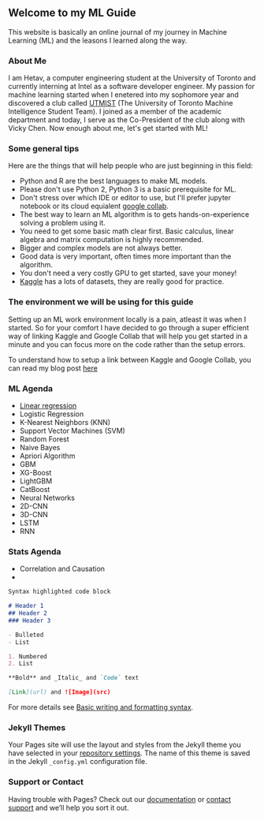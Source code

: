 ## Welcome to my ML Guide

This website is basically an online journal of my journey in Machine Learning (ML) and the leasons I learned along the way.

### About Me

I am Hetav, a computer engineering student at the University of Toronto and currently interning at Intel as a software developer engineer. My passion for machine learning started when I enetered into my sophomore year and discovered a club called [UTMIST](https://utmist.gitlab.io/) (The University of Toronto Machine Intelligence Student Team). I joined as a member of the academic department and today, I serve as the Co-President of the club along with Vicky Chen. Now enough about me, let's get started with ML!

### Some general tips

Here are the things that will help people who are just beginning in this field:
- Python and R are the best languages to make ML models.
- Please don't use Python 2, Python 3 is a basic prerequisite for ML.
- Don't stress over which IDE or editor to use, but I'll prefer jupyter notebook or its cloud equialent [google collab](https://colab.research.google.com/).
- The best way to learn an ML algorithm is to gets hands-on-experience solving a problem using it.
- You need to get some basic math clear first. Basic calculus, linear algebra and matrix computation is highly recommended.
- Bigger and complex models are not always better.
- Good data is very important, often times more important than the algorithm.
- You don't need a very costly GPU to get started, save your money!
- [Kaggle](https://www.kaggle.com/datasets) has a lots of datasets, they are really good for practice.

### The environment we will be using for this guide

Setting up an ML work environment locally is a pain, atleast it was when I started. So for your comfort I have decided to go through a super efficient way of linking Kaggle and Google Collab that will help you get started in a minute and you can focus more on the code rather than the setup errors.

To understand how to setup a link between Kaggle and Google Collab, you can read my blog post [here](https://medium.com/@pandyahetav1/the-simplest-way-to-link-kaggle-dataset-to-a-google-colab-notebook-fc262ec019b3)

### ML Agenda

- [Linear regression](https://colab.research.google.com/drive/1FhScOv9y-2wuq3kZT9BY7c36wwIGIChY?usp=sharing)
- Logistic Regression
- K-Nearest Neighbors (KNN)
- Support Vector Machines (SVM)
- Random Forest
- Naive Bayes
- Apriori Algorithm
- GBM
- XG-Boost
- LightGBM
- CatBoost
- Neural Networks
- 2D-CNN
- 3D-CNN
- LSTM
- RNN

### Stats Agenda

- Correlation and Causation
- 


```markdown
Syntax highlighted code block

# Header 1
## Header 2
### Header 3

- Bulleted
- List

1. Numbered
2. List

**Bold** and _Italic_ and `Code` text

[Link](url) and ![Image](src)
```

For more details see [Basic writing and formatting syntax](https://docs.github.com/en/github/writing-on-github/getting-started-with-writing-and-formatting-on-github/basic-writing-and-formatting-syntax).

### Jekyll Themes

Your Pages site will use the layout and styles from the Jekyll theme you have selected in your [repository settings](https://github.com/pandyah5/ML_Info/settings/pages). The name of this theme is saved in the Jekyll `_config.yml` configuration file.

### Support or Contact

Having trouble with Pages? Check out our [documentation](https://docs.github.com/categories/github-pages-basics/) or [contact support](https://support.github.com/contact) and we’ll help you sort it out.
